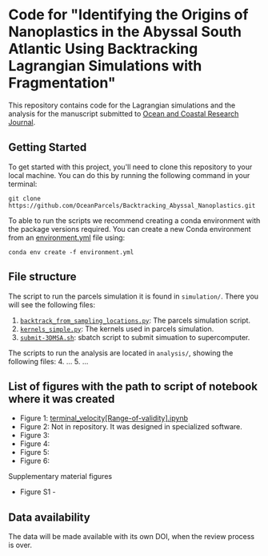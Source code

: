 # Code for "Identifying the Origins of Nanoplastics in the Abyssal South Atlantic Using Backtracking Lagrangian Simulations with Fragmentation"

This repository contains code for the Lagrangian simulations and the analysis for the manuscript submitted to [Ocean and Coastal Research Journal](https://www.ocr-journal.org/).

## Getting Started

To get started with this project, you'll need to clone this repository to your local machine. You can do this by running the following command in your terminal:


`git clone https://github.com/OceanParcels/Backtracking_Abyssal_Nanoplastics.git`

To able to run the scripts we recommend creating a conda environment with the package versions required. You can create a new Conda environment from an [environment.yml](environment.yml) file using:

`conda env create -f environment.yml`

## File structure
The script to run the parcels simulation it is found in `simulation/`. There you will see the following files:
1. [`backtrack_from_sampling_locations.py`](simulation/backtrack_from_sampling_locations.py): The parcels simulation script.
2. [`kernels_simple.py`](simulation/backtrack_from_sampling_locations.py): The kernels used in parcels simulation.
3. [`submit-3DMSA.sh`](simulation/submit-3DMSA.sh): sbatch script to submit simuation to supercomputer.

The scripts to run the analysis are located in `analysis/`, showing the following files:
4. ...
5. ...

## List of figures with the path to script of notebook where it was created
- Figure 1: [terminal_velocity[Range-of-validity].ipynb](analysis/terminal_velocity[Range-of-validity].ipynb)
- Figure 2: Not in repository. It was designed in specialized software.
- Figure 3: 
- Figure 4:
- Figure 5:
- Figure 6:

Supplementary material figures
- Figure S1 -  

## Data availability
The data will be made available with its own DOI, when the review process is over.
